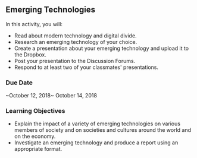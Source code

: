 ## Emerging Technologies

In this activity, you will:
* Read about modern technology and digital divide.
* Research an emerging technology of your choice.
* Create a presentation about your emerging technology and upload it to the Dropbox.
* Post your presentation to the Discussion Forums.
* Respond to at least two of your classmates' presentations.
  
### Due Date

~October 12, 2018~ October 14, 2018

### Learning Objectives

* Explain the impact of a variety of emerging technologies on various members of society and on societies and cultures around the world and on the economy.
* Investigate an emerging technology and produce a report using an appropriate format.
